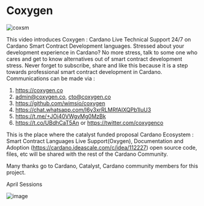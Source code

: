 # Coxygen
![coxsm](https://github.com/wimsio/coxygen/assets/44117539/1d66f9c5-8b1b-410f-bc30-121b1b43a33d)

This video introduces Coxygen : Cardano Live Technical Support 24/7 on Cardano Smart Contract Development languages. Stressed about your development experience in Cardano? No more stress, talk to some one who cares and get to know alternatives out of smart contract development stress. Never forget to subscribe, share and like this because it is a step towards professional smart contract development in Cardano. Communications can be made via : 

1. https://coxygen.co
2. admin@coxygen.co, cto@coxygen.co
3. https://github.com/wimsio/coxygen
4. https://chat.whatsapp.com/I6y3xrRLMRfAIXQPb1IuU3
5. https://t.me/+JOi40VWgvMg0MzBk
6. https://t.co/UBdhCaT5An or https://twitter.com/coxygenco

This is the place where the catalyst funded proposal Cardano Ecosystem : Smart Contract Languages Live Support(Oxygen), Documentation and Adoption (https://cardano.ideascale.com/c/idea/112227) open source code, files, etc will be shared with the rest of the Cardano Community.

Many thanks go to Cardano, Catalyst, Cardano community members for this project.

April Sessions 

![image](https://github.com/wimsio/coxygen/assets/44117539/2903caa4-e707-4f0d-bf50-3dfd76685486)

